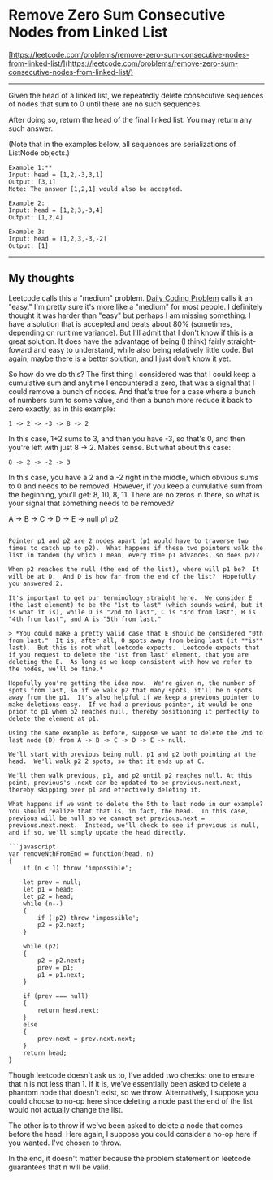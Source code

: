 # Remove Zero Sum Consecutive Nodes from Linked List

[https://leetcode.com/problems/remove-zero-sum-consecutive-nodes-from-linked-list/](https://leetcode.com/problems/remove-zero-sum-consecutive-nodes-from-linked-list/)

---
Given the head of a linked list, we repeatedly delete consecutive sequences of nodes that sum to 0 until there are no such sequences.

After doing so, return the head of the final linked list.  You may return any such answer.

(Note that in the examples below, all sequences are serializations of ListNode objects.)

```
Example 1:**
Input: head = [1,2,-3,3,1]
Output: [3,1]
Note: The answer [1,2,1] would also be accepted.

Example 2:
Input: head = [1,2,3,-3,4]
Output: [1,2,4]

Example 3:
Input: head = [1,2,3,-3,-2]
Output: [1]
```
---

## My thoughts

Leetcode calls this a "medium" problem.  [Daily Coding Problem](https://www.dailycodingproblem.com/) calls it an "easy."  I'm pretty sure it's more like a "medium" for most people.  I definitely thought it was harder than "easy" but perhaps I am missing something.  I have a solution that is accepted and beats about 80% (sometimes, depending on runtime variance).  But I'll admit that I don't know if this is a great solution.  It does have the advantage of being (I think) fairly straight-foward and easy to understand, while also being relatively little code.  But again, maybe there is a better solution, and I just don't know it yet.

So how do we do this?  The first thing I considered was that I could keep a cumulative sum and anytime I encountered a zero, that was a signal that I could remove a bunch of nodes.  And that's true for a case where a bunch of numbers sum to some value, and then a bunch more reduce it back to zero exactly, as in this example:

```
1 -> 2 -> -3 -> 8 -> 2
```
In this case, 1+2 sums to 3, and then you have -3, so that's 0, and then you're left with just 8 -> 2.  Makes sense.  But what about this case:

```
8 -> 2 -> -2 -> 3
```
In this case, you have a 2 and a -2 right in the middle, which obvious sums to 0 and needs to be removed.  However, if you keep a cumulative sum from the beginning, you'll get: 8, 10, 8, 11.  There are no zeros in there, so what is your signal that something needs to be removed?




A -> B -> C -> D -> E -> null
p1        p2
```

Pointer p1 and p2 are 2 nodes apart (p1 would have to traverse two times to catch up to p2).  What happens if these two pointers walk the list in tandem (by which I mean, every time p1 advances, so does p2)?

When p2 reaches the null (the end of the list), where will p1 be?  It will be at D.  And D is how far from the end of the list?  Hopefully you answered 2.

It's important to get our terminology straight here.  We consider E (the last element) to be the "1st to last" (which sounds weird, but it is what it is), while D is "2nd to last", C is "3rd from last", B is "4th from last", and A is "5th from last."

> *You could make a pretty valid case that E should be considered "0th from last."  It is, after all, 0 spots away from being last (it **is** last).  But this is not what leetcode expects.  Leetcode expects that if you request to delete the "1st from last" element, that you are deleting the E.  As long as we keep consistent with how we refer to the nodes, we'll be fine.*

Hopefully you're getting the idea now.  We're given n, the number of spots from last, so if we walk p2 that many spots, it'll be n spots away from the p1.  It's also helpful if we keep a previous pointer to make deletions easy.  If we had a previous pointer, it would be one prior to p1 when p2 reaches null, thereby positioning it perfectly to delete the element at p1.

Using the same example as before, suppose we want to delete the 2nd to last node (D) from A -> B -> C -> D -> E -> null.

We'll start with previous being null, p1 and p2 both pointing at the head.  We'll walk p2 2 spots, so that it ends up at C.

We'll then walk previous, p1, and p2 until p2 reaches null. At this point, previous's .next can be updated to be previous.next.next, thereby skipping over p1 and effectively deleting it.

What happens if we want to delete the 5th to last node in our example?  You should realize that that is, in fact, the head.  In this case, previous will be null so we cannot set previous.next = previous.next.next.  Instead, we'll check to see if previous is null, and if so, we'll simply update the head directly.

```javascript
var removeNthFromEnd = function(head, n)
{
	if (n < 1) throw 'impossible';

    let prev = null;
    let p1 = head;
    let p2 = head;
    while (n--)
    {
        if (!p2) throw 'impossible';
        p2 = p2.next;        
    }

    while (p2)
    {
        p2 = p2.next;
        prev = p1;
        p1 = p1.next;
    }

    if (prev === null)
    {
        return head.next;
    }
    else
    {
        prev.next = prev.next.next;
    }
    return head;
}
```

Though leetcode doesn't ask us to, I've added two checks: one to ensure that n is not less than 1.  If it is, we've essentially been asked to delete a phantom node that doesn't exist, so we throw.  Alternatively, I suppose you could choose to no-op here since deleting a node past the end of the list would not actually change the list.

The other is to throw if we've been asked to delete a node that comes before the head.  Here again, I suppose you could consider a no-op here if you wanted.  I've chosen to throw.

In the end, it doesn't matter because the problem statement on leetcode guarantees that n will be valid.


